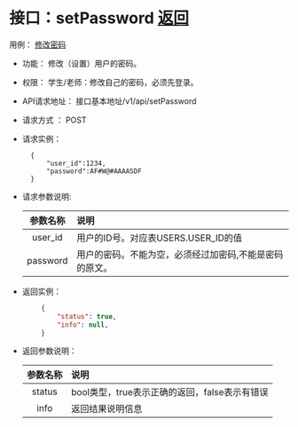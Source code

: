# 接口：setPassword  [返回](../README.md)
用例： [修改密码](../用例/修改密码.md)

- 功能：
    修改（设置）用户的密码。
    
- 权限：
    学生/老师：修改自己的密码，必须先登录。    
    
- API请求地址： 
    接口基本地址/v1/api/setPassword

- 请求方式 ：
    POST

- 请求实例：

        {
            "user_id":1234,
            "password":AF#W@#AAAASDF
        }
        
- 请求参数说明:        

  |参数名称|说明|
  |:---------:|:--------------------------------------------------------|      
  |user_id|用户的ID号。对应表USERS.USER_ID的值|
  |password|用户的密码。不能为空，必须经过加密码,不能是密码的原文。| 
  
- 返回实例：
``` json
        {         
            "status": true,
            "info": null,    
        }
```
- 返回参数说明： 
 
  |参数名称|说明|
  |:---------:|:--------------------------------------------------------|      
  |status|bool类型，true表示正确的返回，false表示有错误|
  |info|返回结果说明信息|


